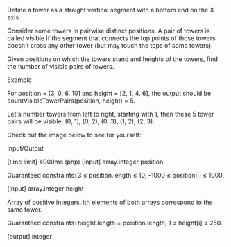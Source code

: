 Define a tower as a straight vertical segment with a bottom end on the X axis.

Consider some towers in pairwise distinct positions. A pair of towers is called visible if the segment that connects the top points of those towers doesn't cross any other tower (but may touch the tops of some towers).

Given positions on which the towers stand and heights of the towers, find the number of visible pairs of towers.

Example

For position = [3, 0, 6, 10] and height = [2, 1, 4, 6], the output should be
countVisibleTowerPairs(position, height) = 5.

Let's number towers from left to right, starting with 1, then these 5 tower pairs will be visible: (0, 1), (0, 2), (0, 3), (1, 2), (2, 3).

Check out the image below to see for yourself:



Input/Output

[time limit] 4000ms (php)
[input] array.integer position

Guaranteed constraints:
3 ≤ position.length ≤ 10,
-1000 ≤ position[i] ≤ 1000.

[input] array.integer height

Array of positive integers. ith elements of both arrays correspond to the same tower.

Guaranteed constraints:
height.length = position.length,
1 ≤ height[i] ≤ 250.

[output] integer